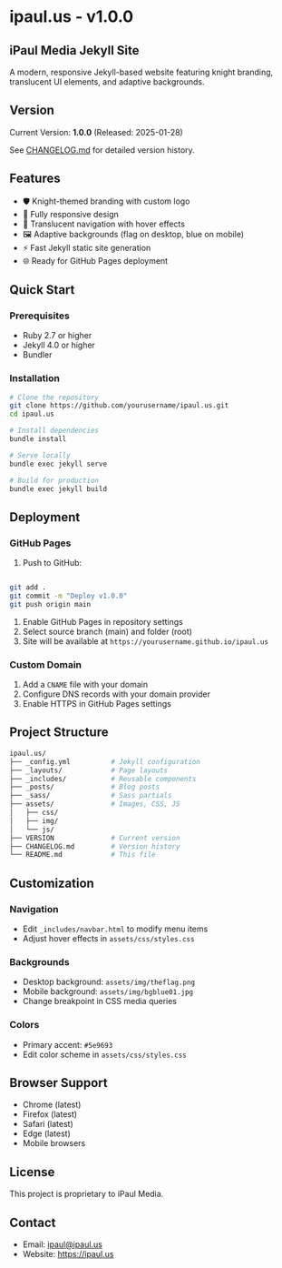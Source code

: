 # ipaul.us - v1.0.0

## iPaul Media Jekyll Site

A modern, responsive Jekyll-based website featuring knight branding, translucent UI elements, and adaptive backgrounds.

## Version

Current Version: **1.0.0** (Released: 2025-01-28)

See [CHANGELOG.md](CHANGELOG.md) for detailed version history.

## Features

- 🛡️ Knight-themed branding with custom logo
- 📱 Fully responsive design
- 🎨 Translucent navigation with hover effects
- 🖼️ Adaptive backgrounds (flag on desktop, blue on mobile)
- ⚡ Fast Jekyll static site generation
- 🌐 Ready for GitHub Pages deployment

## Quick Start

### Prerequisites

- Ruby 2.7 or higher
- Jekyll 4.0 or higher
- Bundler

### Installation

```bash
# Clone the repository
git clone https://github.com/yourusername/ipaul.us.git
cd ipaul.us

# Install dependencies
bundle install

# Serve locally
bundle exec jekyll serve

# Build for production
bundle exec jekyll build
```

## Deployment

### GitHub Pages

1. Push to GitHub:

``` bash

git add .
git commit -m "Deploy v1.0.0"
git push origin main
```

1. Enable GitHub Pages in repository settings
2. Select source branch (main) and folder (root)
3. Site will be available at `https://yourusername.github.io/ipaul.us`

### Custom Domain

1. Add a `CNAME` file with your domain
2. Configure DNS records with your domain provider
3. Enable HTTPS in GitHub Pages settings

## Project Structure

``` bash
ipaul.us/
├── _config.yml          # Jekyll configuration
├── _layouts/            # Page layouts
├── _includes/           # Reusable components
├── _posts/              # Blog posts
├── _sass/               # Sass partials
├── assets/              # Images, CSS, JS
│   ├── css/
│   ├── img/
│   └── js/
├── VERSION              # Current version
├── CHANGELOG.md         # Version history
└── README.md            # This file
```

## Customization

### Navigation

- Edit `_includes/navbar.html` to modify menu items
- Adjust hover effects in `assets/css/styles.css`

### Backgrounds

- Desktop background: `assets/img/theflag.png`
- Mobile background: `assets/img/bgblue01.jpg`
- Change breakpoint in CSS media queries

### Colors

- Primary accent: `#5e9693`
- Edit color scheme in `assets/css/styles.css`

## Browser Support

- Chrome (latest)
- Firefox (latest)
- Safari (latest)
- Edge (latest)
- Mobile browsers

## License

This project is proprietary to iPaul Media.

## Contact

- Email: <ipaul@ipaul.us>
- Website: <https://ipaul.us>
